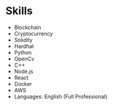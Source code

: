 # Skills

- Blockchain
- Cryptocurrency
- Solidity
- Hardhat
- Python
- OpenCv
- C++
- Node.js
- React
- Docker
- AWS
- Languages: English (Full Professional)
